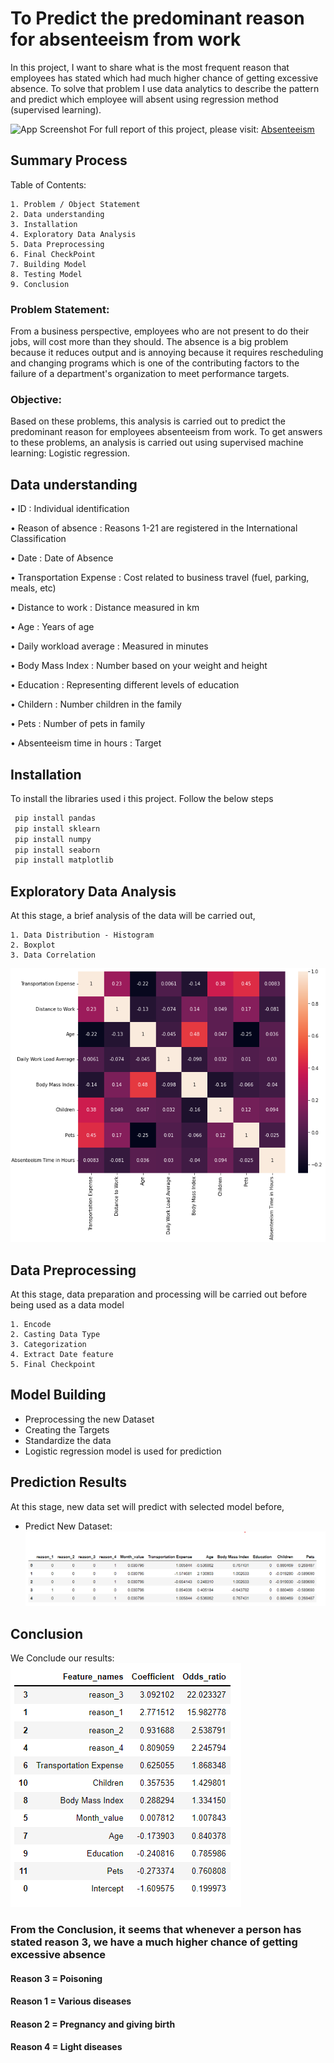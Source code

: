 
# **To Predict the predominant reason for absenteeism from work**

In this project, I want to share what is the most frequent reason that employees has stated which had much higher chance of getting excessive absence. To solve that problem I use data analytics to describe the pattern and predict which employee will absent using regression method (supervised learning).




![App Screenshot](https://thumbs.dreamstime.com/b/letter-block-word-absent-wood-background-another-alphabet-as-frame-167167738.jpg)
For full report of this project, please visit: [Absenteeism](https://github.com/L-VinayKumar/Predict-Absenteeism-from-work/tree/main/Predict-Absenteeism)
## Summary Process
Table of Contents:

    1. Problem / Object Statement
    2. Data understanding
    3. Installation
    4. Exploratory Data Analysis
    5. Data Preprocessing
    6. Final CheckPoint
    7. Building Model
    8. Testing Model
    9. Conclusion

### Problem Statement:
From a business perspective, employees who are not present to do their jobs, will cost more than they should. The absence is a big problem because it reduces output and is annoying because it requires rescheduling and changing programs which is one of the contributing factors to the failure of a department's organization to meet performance targets.

### Objective:
Based on these problems, this analysis is carried out to predict the predominant reason for employees absenteeism from work. To get answers to these problems, an analysis is carried out using supervised machine learning: Logistic regression.

## Data understanding

•	ID : Individual identification

•	Reason of absence : Reasons 1-21 are registered in the International Classification 

•	Date : Date of Absence

•	Transportation Expense : Cost related to business travel (fuel, parking, meals, etc)

•	Distance to work : Distance measured in km

•	Age : Years of age

•	Daily workload average : Measured in minutes

•	Body Mass Index : Number based on your weight and height

•	Education : Representing different levels of education

•	Childern : Number children in the family

•	Pets : Number of pets in family

•	Absenteeism time in hours : Target
       




## Installation

To install the libraries used i this project. Follow the below steps

```bash
 pip install pandas
 pip install sklearn
 pip install numpy
 pip install seaborn
 pip install matplotlib
```

## Exploratory Data Analysis
At this stage, a brief analysis of the data will be carried out,

    1. Data Distribution - Histogram
    2. Boxplot
    3. Data Correlation
![Logo](https://github.com/L-VinayKumar/Predict-Absenteeism-from-work/blob/main/Predict-Absenteeism/Data-Corr.png?raw=true)


## Data Preprocessing

At this stage, data preparation and processing will be carried out before being used as a data model

    1. Encode
    2. Casting Data Type
    3. Categorization
    4. Extract Date feature
    5. Final Checkpoint

## Model Building

* Preprocessing the new Dataset
* Creating the Targets
* Standardize the data
* Logistic regression model is used for prediction

## Prediction Results

At this stage, new data set will predict with selected model before,

* Predict New Dataset:![Logo](https://github.com/L-VinayKumar/Predict-Absenteeism-from-work/blob/main/Predict-Absenteeism/Standardize-Data.png?raw=true)

## Conclusion

We Conclude our results:![Logo](https://github.com/L-VinayKumar/Predict-Absenteeism-from-work/blob/main/Predict-Absenteeism/Conclusion.png?raw=true)

### From the Conclusion, it seems that whenever a person has stated reason 3, we have a much higher chance of getting excessive absence
#### Reason 3 = Poisoning
#### Reason 1 = Various diseases
#### Reason 2 = Pregnancy and giving birth
#### Reason 4 = Light diseases